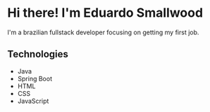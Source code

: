 # Hi there! I'm Eduardo Smallwood

I'm a brazilian fullstack developer focusing on getting my first job.

## Technologies
* Java
* Spring Boot
* HTML
* CSS
* JavaScript
